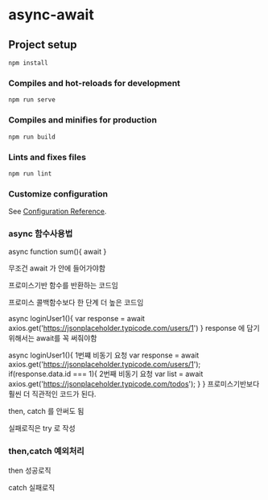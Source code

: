 # async-await

## Project setup
```
npm install
```

### Compiles and hot-reloads for development
```
npm run serve
```

### Compiles and minifies for production
```
npm run build
```

### Lints and fixes files
```
npm run lint
```

### Customize configuration
See [Configuration Reference](https://cli.vuejs.org/config/).


### async 함수사용법

async function sum(){
    await 
}

무조건 await 가 안에 들어가야함

프로미스기반 함수를 반환하는 코드임 

프로미스 콜백함수보다 한 단계 더 높은 코드임


async loginUser1(){
     var response = await axios.get('https://jsonplaceholder.typicode.com/users/1')
   }
response 에 담기위해서는 await를 꼭 써줘야함

async loginUser1(){
  1번쨰 비동기 요청
     var response = await axios.get('https://jsonplaceholder.typicode.com/users/1');
     if(response.data.id === 1){
       2번째 비동기 요청
       var list = await axios.get('https://jsonplaceholder.typicode.com/todos');
     }
   }
프로미스기반보다 훨씬 더 직관적인 코드가 된다.

then, catch 를 안써도 됨

실패로직은 try 로 작성



### then,catch 예외처리

then 성공로직

catch 실패로직